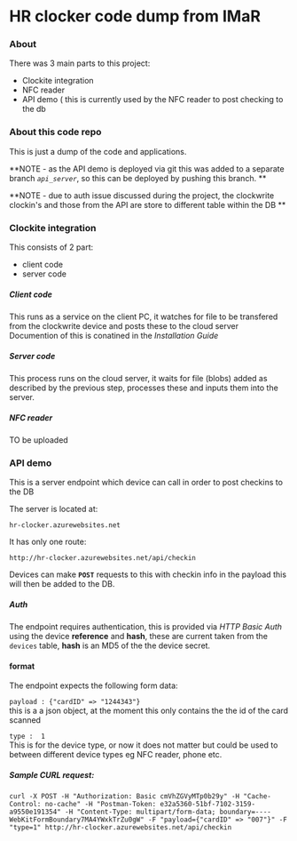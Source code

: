 # HR clocker code dump from IMaR

### About

There was 3 main parts to this project:

* Clockite integration
* NFC reader
* API demo ( this is currently used by the NFC reader to post checking to the db


### About this code repo

This is just a dump of the code and applications.

**NOTE - as the API demo is deployed via git this was added to a separate branch *``api_server``*, so this can be deployed by  pushing this branch. ** 

**NOTE - due to auth issue discussed during the project, the clockwrite clockin's and those from the API are store to different table within the DB ** 



### Clockite integration

This consists of 2 part:
* client code 
* server code 

##### Client code
This runs as a service on the client PC, it watches for file to be transfered from the clockwrite device and posts these to the cloud server
Documention of this is conatined in the *Installation Guide*

##### Server code ####
This process runs on the cloud server, it waits for file (blobs) added as described by the previous step, processes these and inputs them into the server.

  
##### NFC reader

TO be uploaded


### API demo

This is a server endpoint which device can call in order to post checkins to the DB

The server is located at:

``hr-clocker.azurewebsites.net``

It has only one route:

``http://hr-clocker.azurewebsites.net/api/checkin``

Devices can make **``POST``** requests to this with checkin info in the payload this will then be added to the DB.

##### Auth
The endpoint requires authentication, this is provided via *HTTP Basic Auth* using the device **reference** and **hash**,  these are current taken from the ``devices`` table, **hash** is an MD5 of the the device secret.  

#### format 

The endpoint expects the following form data:

``payload : {"cardID" => "1244343"} ``  
this is a a json object, at the moment this only contains the the id of the card scanned  

``type :  1``  
This is for the device type, or now it does not matter but could be used to between different device types eg NFC reader, phone etc.

##### Sample CURL request:  

``curl -X POST -H "Authorization: Basic cmVhZGVyMTp0b29y" -H "Cache-Control: no-cache" -H "Postman-Token: e32a5360-51bf-7102-3159-a9550e191354" -H "Content-Type: multipart/form-data; boundary=----WebKitFormBoundary7MA4YWxkTrZu0gW" -F "payload={"cardID" => "007"}" -F "type=1" http://hr-clocker.azurewebsites.net/api/checkin``













